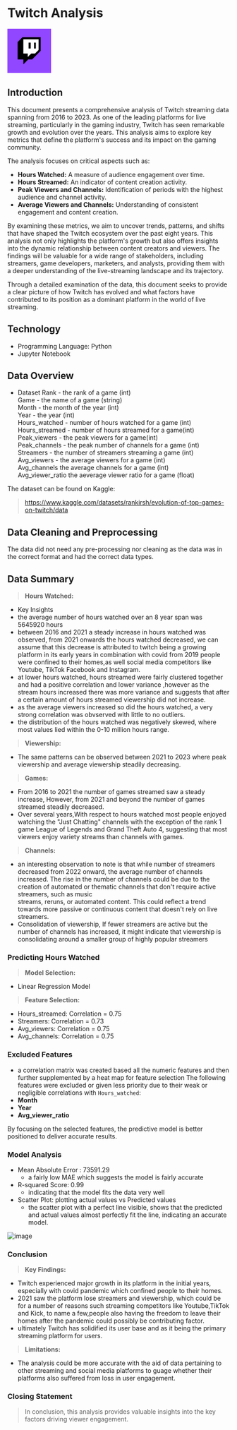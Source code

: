 #  Twitch Analysis
![Twitch icon.](twitch_icon.png) 

## Introduction

This document presents a comprehensive analysis of Twitch streaming data spanning from 2016 to 2023. As one of the leading platforms for live streaming, particularly in the gaming industry, Twitch has seen remarkable growth and evolution over the years. This analysis aims to explore key metrics that define the platform's success and its impact on the gaming community.

The analysis focuses on critical aspects such as:
- **Hours Watched:** A measure of audience engagement over time.
- **Hours Streamed:** An indicator of content creation activity.
- **Peak Viewers and Channels:** Identification of periods with the highest audience and channel activity.
- **Average Viewers and Channels:** Understanding of consistent engagement and content creation.

By examining these metrics, we aim to uncover trends, patterns, and shifts that have shaped the Twitch ecosystem over the past eight years. This analysis not only highlights the platform's growth but also offers insights into the dynamic relationship between content creators and viewers. The findings will be valuable for a wide range of stakeholders, including streamers, game developers, marketers, and analysts, providing them with a deeper understanding of the live-streaming landscape and its trajectory.

Through a detailed examination of the data, this document seeks to provide a clear picture of how Twitch has evolved and what factors have contributed to its position as a dominant platform in the world of live streaming.

## Technology
- Programming Language: Python
- Jupyter Notebook

## Data Overview

- Dataset
Rank - the rank of a game (int)               
Game - the name of a game (string)            
Month - the month of the year (int)             
Year  - the year (int)             
Hours_watched - number of hours watched for a game (int)   
Hours_streamed - number of hours streamed for a game(int)   
Peak_viewers - the peak viewers for a game(int)      
Peak_channels - the peak number of channels for a game (int)     
Streamers - the number of streamers streaming a game (int)    
Avg_viewers - the average viewers for a game (int)          
Avg_channels  the average channels for a game (int)      
Avg_viewer_ratio the aeverage viewer ratio for a game (float)  

The dataset can be found on Kaggle: 
> https://www.kaggle.com/datasets/rankirsh/evolution-of-top-games-on-twitch/data

## Data Cleaning and Preprocessing
The data did not need any pre-processing nor cleaning as the data was in the correct format and had the correct data types.

## Data Summary
> **Hours Watched:**
- Key Insights
 - the average number of hours watched over an 8 year span was 5645920 hours
 - between 2016 and 2021 a steady increase in hours watched was observed, from 2021 onwards the hours watched decreased, we can assume that this decrease is 
   attributed to twitch being a growing platform in its early years in combination with covid from 2019 people were confined to their homes,as well
   social media competitors like Youtube, TikTok  Facebook and Instagram.
 - at lower hours watched, hours streamed were fairly clustered together and had a positive correlation and lower variance ,however as the stream hours increased
   there was more variance and suggests that after a certain amount of hours streamed viewership did not increase.
 - as the average viewers increased so did the hours watched, a very strong correlation was obvserved with little to no outliers.
 - the distribution of the hours watched was negatively skewed, where most values  lied within the 0-10 million hours range.

> **Viewership:**
 - The same patterns can be observed between 2021 to 2023 where peak viewership and average viewership steadily decreasing.

> **Games:**
- From 2016 to 2021 the number of games streamed saw a steady increase, However, from 2021 and beyond the number of games streamed steadily decreased.
- Over several years,With respect to hours watched most people enjoyed watching the "Just Chatting" channels with the exception of the rank 1 game League
  of Legends and Grand Theft Auto 4, suggesting that most viewers enjoy variety streams than channels with games.

> **Channels:**
 - an interesting observation to note is that while number of streamers decreased from 2022 onward, the average number of channels increased.
   The rise in the number of channels could be due to the creation of automated or thematic channels that don't require active streamers, such as music   
   streams, reruns, or automated content. This could reflect a trend towards more passive or continuous content that doesn't rely on live streamers.
- Consolidation of viewership, If fewer streamers are active but the number of channels has increased, it might indicate that viewership is consolidating around a 
  smaller group of highly popular streamers


### Predicting Hours Watched
> **Model Selection:**
 - Linear Regression Model
> **Feature Selection:**
- Hours_streamed: Correlation = 0.75
- Streamers: Correlation = 0.73
- Avg_viewers: Correlation = 0.75
- Avg_channels: Correlation = 0.75
  
### Excluded Features
- a correlation matrix was created based all the numeric features and then further supplemented by a heat map for feature selection
The following features were excluded or given less priority due to their weak or negligible correlations with `Hours_watched`:
- **Month**
- **Year**
- **Avg_viewer_ratio**

By focusing on the selected features, the predictive model is better positioned to deliver accurate results.

### Model Analysis
- Mean Absolute Error : 73591.29
  - a fairly low MAE which suggests the model is fairly accurate
- R-squared Score: 0.99
  - indicating that the model fits the data very well
- Scatter Plot: plotting actual values vs Predicted values
  - the scatter plot with a perfect line visible, shows that the predicted and actual values almost perfectly fit the line, indicating an accurate model.

 ![image](https://github.com/user-attachments/assets/054d4ac8-a200-4e20-ab0a-434eca10ed26)

 ### Conclusion
 > **Key Findings:**
   - Twitch experienced major growth in its platform in the initial years, especially with covid pandemic which confined people to their homes.
   - 2021 saw the platform lose streamers and viewership, which could be for a number of reasons such streaming competitors like Youtube,TikTok and Kick,
     to name a few,people also having the freedom to leave their homes after the pandemic could possibly be contributing factor.
   - ultimately Twitch has solidified its user base and as it being the primary streaming platform for users.
 > **Limitations:**
   - The analysis could be more accurate with the aid of data pertaining to other streaming and social media platforms to guage whether their platforms
     also suffered from loss in user engagement.

 ### Closing Statement
 > In conclusion, this analysis provides valuable insights into the key factors driving viewer engagement.
